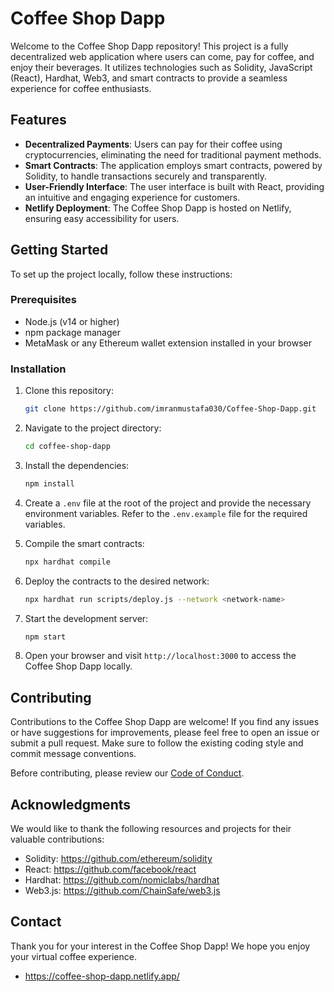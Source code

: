 # Coffee Shop Dapp

Welcome to the Coffee Shop Dapp repository! This project is a fully decentralized web application where users can come, pay for coffee, and enjoy their beverages. It utilizes technologies such as Solidity, JavaScript (React), Hardhat, Web3, and smart contracts to provide a seamless experience for coffee enthusiasts.

## Features

- **Decentralized Payments**: Users can pay for their coffee using cryptocurrencies, eliminating the need for traditional payment methods.
- **Smart Contracts**: The application employs smart contracts, powered by Solidity, to handle transactions securely and transparently.
- **User-Friendly Interface**: The user interface is built with React, providing an intuitive and engaging experience for customers.
- **Netlify Deployment**: The Coffee Shop Dapp is hosted on Netlify, ensuring easy accessibility for users.

## Getting Started

To set up the project locally, follow these instructions:

### Prerequisites

- Node.js (v14 or higher)
- npm package manager
- MetaMask or any Ethereum wallet extension installed in your browser

### Installation

1. Clone this repository:

   ```bash
   git clone https://github.com/imranmustafa030/Coffee-Shop-Dapp.git
   ```

2. Navigate to the project directory:

   ```bash
   cd coffee-shop-dapp
   ```

3. Install the dependencies:

   ```bash
   npm install
   ```

4. Create a `.env` file at the root of the project and provide the necessary environment variables. Refer to the `.env.example` file for the required variables.

5. Compile the smart contracts:

   ```bash
   npx hardhat compile
   ```

6. Deploy the contracts to the desired network:

   ```bash
   npx hardhat run scripts/deploy.js --network <network-name>
   ```

7. Start the development server:

   ```bash
   npm start
   ```

8. Open your browser and visit `http://localhost:3000` to access the Coffee Shop Dapp locally.

## Contributing

Contributions to the Coffee Shop Dapp are welcome! If you find any issues or have suggestions for improvements, please feel free to open an issue or submit a pull request. Make sure to follow the existing coding style and commit message conventions.

Before contributing, please review our [Code of Conduct](CODE_OF_CONDUCT.md).

## Acknowledgments

We would like to thank the following resources and projects for their valuable contributions:

- Solidity: https://github.com/ethereum/solidity
- React: https://github.com/facebook/react
- Hardhat: https://github.com/nomiclabs/hardhat
- Web3.js: https://github.com/ChainSafe/web3.js

## Contact

Thank you for your interest in the Coffee Shop Dapp! We hope you enjoy your virtual coffee experience.


- https://coffee-shop-dapp.netlify.app/

